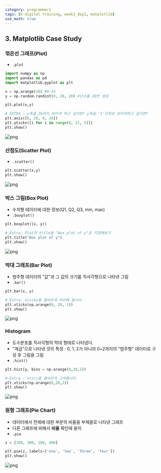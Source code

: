 ```yaml
---
category: programmers
tags: [K-digital training, week3_day2, matplotlib]
use_math: true
---
```


## 3. Matplotlib Case Study

### 꺾은선 그래프(Plot)
- `.plot`


```python
import numpy as np
import pandas as pd
import matplotlib.pyplot as plt
```


```python
x = np.arange(20) #0~19
y = np.random.randint(0, 20, 20) #난수를 20번 생성

plt.plot(x,y)

# EXTRA : y축을 20까지 보이게 하고 싶다면? y축을 '5'단위로 보이게하고 싶다면?
plt.axis([0, 20, 0, 20])
plt.yticks([i for i in range(0, 21, 5)])
plt.show()
```


![png](matplotlib_2_files/matplotlib_2_3_0.png)


### 산점도(Scatter Plot)
- `.scatter()`


```python
plt.scatter(x,y)
plt.show()
```


![png](matplotlib_2_files/matplotlib_2_5_0.png)


### 박스 그림(Box Plot)

- 수치형 테이터에 대한 정보(Q1, Q2, Q3, min, max)
- `.boxplot()`


```python
plt.boxplot((x, y))

# Extra: Plot의 title을 "Box plot of y"로 지정해보기
plt.title("Box plot of y")
plt.show()
```


![png](matplotlib_2_files/matplotlib_2_7_0.png)


### 막대 그래프(Bar Plot)
- 범주형 데이터의 "값"과 그 값의 크기를 직사각형으로 나타낸 그림
- `.bar()`


```python
plt.bar(x, y)

# Extra: xticks를 올바르게 처리해 봅시다.
plt.xticks(np.arange(0, 20, 1))
plt.show()
```


![png](matplotlib_2_files/matplotlib_2_9_0.png)


### Histogram
- 도수분포를 직사각형의 막대 형태로 나타냈다.
- "계급"으로 나타낸 것이 특징 : 0, 1, 2가 아니라 0~2까지의 "범주형" 데이터로 구성 후 그림을 그림
- `.hist()`


```python
plt.hist(y, bins = np.arange(0,20,2))

# Extra : xtics를 올바르게 고쳐봅시다
plt.xticks(np.arange(0,20,2))
plt.show()
```


![png](matplotlib_2_files/matplotlib_2_11_0.png)


### 원형 그래프(Pie Chart)
- 데이터에서 전체에 대한 부분의 비율을 부채꼴로 나타낸 그래프
- 다른 그래프에 비해서 **비율** 확인에 용이
- `.pie`


```python
z = [100, 300, 200, 400]

plt.pie(z, labels=['one', 'two', 'three', 'four'])
plt.show()
```


![png](matplotlib_2_files/matplotlib_2_13_0.png)

